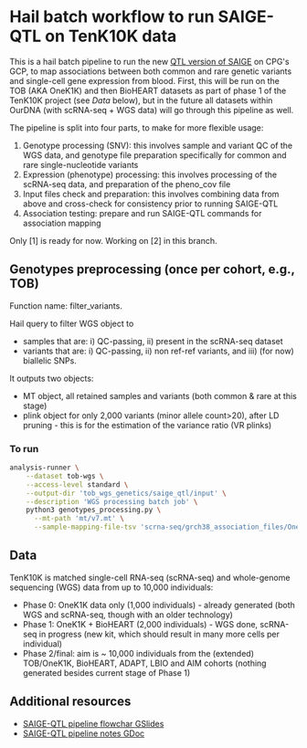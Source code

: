 # Hail batch workflow to run SAIGE-QTL on TenK10K data

This is a hail batch pipeline to run the new [QTL version of SAIGE](https://github.com/weizhou0/qtl) on CPG's GCP, to map associations between both common and rare genetic variants and single-cell gene expression from blood.
First, this will be run on the TOB (AKA OneK1K) and then BioHEART datasets as part of phase 1 of the TenK10K project (see *Data* below), but in the future all datasets within OurDNA (with scRNA-seq + WGS data) will go through this pipeline as well.

The pipeline is split into four parts, to make for more flexible usage:

1. Genotype processing (SNV): this involves sample and variant QC of the WGS data, and genotype file preparation specifically for common and rare single-nucleotide variants
2. Expression (phenotype) processing: this involves processing of the scRNA-seq data, and preparation of the pheno_cov file
3. Input files check and preparation: this involves combining data from above and cross-check for consistency prior to running SAIGE-QTL
4. Association testing: prepare and run SAIGE-QTL commands for association mapping

Only [1] is ready for now.
Working on [2] in this branch.

## Genotypes preprocessing (once per cohort, e.g., TOB)

Function name: filter_variants.

Hail query to filter WGS object to

* samples that are: i) QC-passing, ii) present in the scRNA-seq dataset
* variants that are: i) QC-passing, ii) non ref-ref variants, and iii) (for now) biallelic SNPs.

It outputs two objects:

* MT object, all retained samples and variants (both common & rare at this stage)
* plink object for only 2,000 variants (minor allele count>20), after LD pruning - this is for the estimation of the variance ratio (VR plinks)


### To run

```bash
analysis-runner \
    --dataset tob-wgs \
    --access-level standard \
    --output-dir 'tob_wgs_genetics/saige_qtl/input' \
    --description 'WGS processing batch job' \
    python3 genotypes_processing.py \
      --mt-path 'mt/v7.mt' \
      --sample-mapping-file-tsv 'scrna-seq/grch38_association_files/OneK1K_CPG_IDs.tsv'
```

## Data

TenK10K is matched single-cell RNA-seq (scRNA-seq) and whole-genome sequencing (WGS) data from up to 10,000 individuals:

* Phase 0: OneK1K data only (1,000 individuals) - already generated (both WGS and scRNA-seq, though with an older technology)
* Phase 1: OneK1K + BioHEART (2,000 individuals) - WGS done, scRNA-seq in progress (new kit, which should result in many more cells per individual)
* Phase 2/final: aim is ~ 10,000 individuals from the (extended) TOB/OneK1K, BioHEART, ADAPT, LBIO and AIM cohorts (nothing generated besides current stage of Phase 1)

## Additional resources

* [SAIGE-QTL pipeline flowchar GSlides](https://docs.google.com/presentation/d/1OhNiA6DaP9ZGlAbh8uZuZWzvrrr_QwvJwJ_lVPBZoic/edit#slide=id.g25daf727307_0_102)
* [SAIGE-QTL pipeline notes GDoc](https://docs.google.com/document/d/1t11VafeU1THA4X58keHd5oPVglTYiY3DKC7P05GHCzw/edit)

